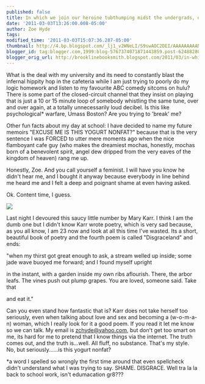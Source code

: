 ```yaml
---
published: false
title: In which we join our heroine tubthumping midst the undergrads, or whatnot
date: '2011-03-03T13:26:00.008-05:00'
author: Zoe Hyde
tags:
modified_time: '2011-03-03T15:07:36.287-05:00'
thumbnail: http://4.bp.blogspot.com/_lj1_v2WNeLI/S9swAOC2DEI/AAAAAAAAANk/Ktj2vfE0zIs/s72-c/41XG9AHHEYL-1._SL500_AA300_.jpg
blogger_id: tag:blogger.com,1999:blog-5767374071871443859.post-6248828050205465522
blogger_orig_url: http://brooklinebooksmith.blogspot.com/2011/03/in-which-we-join-our-heroine.html
---
```

What is the deal with my university and its need to constantly blast the infernal hippity hop in the cafeteria while I am just trying to poorly do my logic homework and listen to my favourite ABC comedy sitcoms on hulu? There is some part of the closed-circuit channel that they insist on playing that is just a 10 or 15 minute loop of somebody whistling the same tune, over and over again, at a totally unnecessarily loud decibel. Is this like psychological* warfare, Umass Boston? Are you trying to 'break' me?

Other fun facts about my day at school: I have decided to name my future memoirs "EXCUSE ME IS THIS YOGURT NONFAT?" because that is the very sentence I was FORCED to utter mere moments ago when the nice flamboyant cafe guy (who makes the dreamiest mochas, honestly, mochas born of a benevolent spirit, angel dew dripped from the very eaves of the kingdom of heaven) rang me up.

Honestly, Zoe. And you call yourself a feminist. I will have you know he didn't hear me, and I bought it anyway because everybody in line behind me heard me and I felt a deep and poignant shame at even having asked.

Ok. Content time, I guess.

![](http://4.bp.blogspot.com/_lj1_v2WNeLI/S9swAOC2DEI/AAAAAAAAANk/Ktj2vfE0zIs/s1600/41XG9AHHEYL-1._SL500_AA300_.jpg)

Last night I devoured this saucy little number by Mary Karr. I think I am the dumb one but I didn't know Karr wrote poetry, which is very sad because, as you all know, I am 23 now and look at all this time I've wasted. Its a short, beautiful book of poetry and the fourth poem is called "Disgraceland" and ends:

"when my thirst got great enough
to ask, a stream welled up inside;
some jade wave buoyed me forward;
and I found myself upright

in the instant, with a garden
inside my own ribs aflourish. There, the arbor leafs.
The vines push out plump grapes.
You are loved, someone said. Take that

and eat it."

Can you even stand how fantastic that is? Karr does not take herself too seriously, even when talking about love and sex and becoming a (w-o-m-a-n) woman, which I really look for it a good poem. If you read it let me know so we can talk. My email is zchyde@yahoo.com, but don't get too smart on me, its hard for me to pretend that I know things via the internet. The truth comes out, and the truth is...well. All fluff, no substance. That's my style. No, but seriously......is this yogurt nonfat?

*a word I spelled so wrongly the first time around that even spellcheck didn't understand what I was trying to say. SHAME. DISGRACE. Well tra la la back to school work, isn't edumacation gr8???